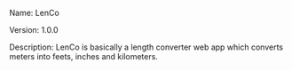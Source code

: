 Name: LenCo

Version: 1.0.0


Description: LenCo is basically a length converter web app
			       which converts meters into feets, inches and
			       kilometers.
